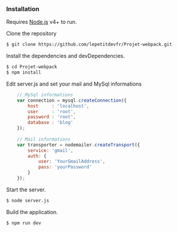 ### Installation

Requires [Node.js](https://nodejs.org/) v4+ to run.

Clone the repository

```sh
$ git clone https://github.com/lepetitdevfr/Projet-webpack.git
```

Install the dependencies and devDependencies.

```sh
$ cd Projet-webpack
$ npm install
```

Edit server.js and set your mail and MySql informations
```js
	// MySql informations
	var connection = mysql.createConnection({
        host     : 'localhost',
        user     : 'root',
        password : 'root',
        database : 'blog'
    });
    
	// Mail informations
	var transporter = nodemailer.createTransport({
		service: 'gmail',
		auth: {
			user: 'YourGmailAddress',
			pass: 'yourPassword'
		}
	});
```
Start the server.
```sh
$ node server.js
```

Build the application.

```sh
$ npm run dev
```
